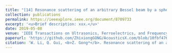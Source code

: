 ```yaml
---
title: "[14] Resonance scattering of an arbitrary Bessel beam by a spherical object"
collection: publications
permalink: https://ieeexplore.ieee.org/document/8709733
excerpt: '<u>Brief description: xxx.</u>'
date: 2019-05-08
venue: 'IEEE Transactions on Ultrasonics, Ferroelectrics, and Frequency Control'
paperurl: 'https://github.com/ZhixiongGONG/AcousticsX.com/blob/10fbf476673cdeb4ad4b621724113e953f80ad4b/files/Journal_09_2019IEEE%20TUFFC_RST.pdf'
citation: 'W. Li, Q. Gui, <b>Z. Gong*</b>. Resonance scattering of an arbitrary Bessel beam by a spherical object. <i>IEEE Transactions on Ultrasonics, Ferroelectrics, and Frequency Control</i> 66(8), 1364-1372, (2019).'
---
```

